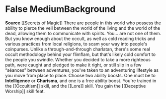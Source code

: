 ﻿---
ability:
- Intelligence
- Charisma
ability_boost:
- Intelligence
- Charisma
feat: '[[DATABASE/feat/Deceptive Worship|Deceptive Worship]]'
id: '231'
name: False Medium
prerequisite: null
rarity: Common
skill:
- '[[DATABASE/skill/Occultism|Occultism]]'
- Fortune-Telling [[DATABASE/skill/Lore|Lore]]
source: '[[DATABASE/source/Secrets of Magic|Secrets of Magic]]'
subcategory: general
trait: null
type: Background

---
# False Medium<span class="item-type">Background</span>

**Source** [[Secrets of Magic]] 
There are people in this world who possess the ability to pierce the veil between the world of the living and the world of the dead, allowing them to communicate with spirits. You... are not one of them. But you know enough about the occult, as well as cold reading tricks and various practices from local religions, to scam your way into people's coinpurses. Unlike a through-and-through charlatan, there's some real occult methodology behind your flimflam, but that's likely cold comfort to the people you swindle. Whether you decided to take a more righteous path, were caught and pledged to make it right, or still slip in a few “séances” between adventures, you've taken to an adventuring lifestyle as you move from place to place.
Choose two ability boosts. One must be to **Intelligence** or **Charisma**, and one is a free ability boost.
You're trained in the [[Occultism]] skill, and the [[Lore]] skill. You gain the [[Deceptive Worship]] skill feat.